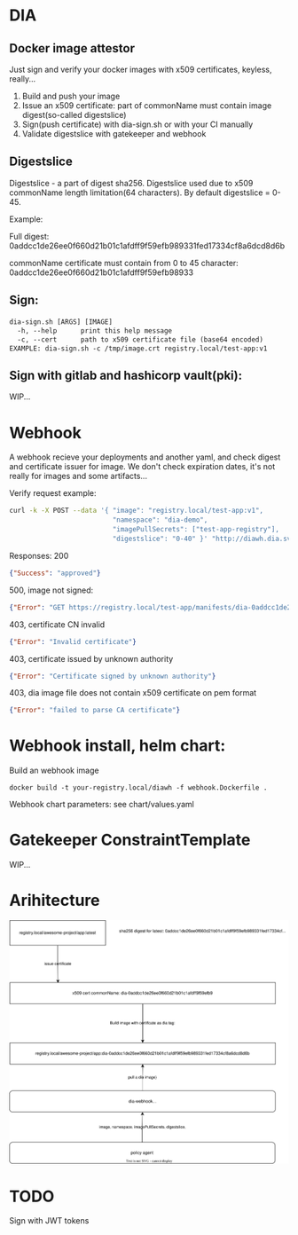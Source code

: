 # DIA
## Docker image attestor

Just sign and verify your docker images with x509 certificates, keyless, really...
1. Build and push your image
2. Issue an x509 certificate: part of commonName must contain image digest(so-called digestslice)
3. Sign(push certificate) with dia-sign.sh or with your CI manually
4. Validate digestslice with gatekeeper and webhook

## Digestslice
Digestslice - a part of digest sha256. Digestslice used due to x509 commonName length limitation(64 characters).
By default digestslice = 0-45.

Example:

Full digest: 0addcc1de26ee0f660d21b01c1afdff9f59efb989331fed17334cf8a6dcd8d6b

commonName certificate must contain from 0 to 45 character: 0addcc1de26ee0f660d21b01c1afdff9f59efb98933

## Sign:

```
dia-sign.sh [ARGS] [IMAGE]
  -h, --help      print this help message
  -c, --cert      path to x509 certificate file (base64 encoded)
EXAMPLE: dia-sign.sh -c /tmp/image.crt registry.local/test-app:v1
```

## Sign with gitlab and hashicorp vault(pki):

WIP...

# Webhook
A webhook recieve your deployments and another yaml, and check digest and certificate issuer for image.
We don't check expiration dates, it's not really for images and some artifacts...

Verify request example:

```bash
curl -k -X POST --data '{ "image": "registry.local/test-app:v1",
                          "namespace": "dia-demo",
                          "imagePullSecrets": ["test-app-registry"],
                          "digestslice": "0-40" }' "http://diawh.dia.svc:8080/verify"
```
Responses:
200
```json
{"Success": "approved"}
```
500, image not signed:
```json
{"Error": "GET https://registry.local/test-app/manifests/dia-0addcc1de26ee0f660d21b01c1afdff9f59efb989331fed17334cf8a6dcd8d6b: NOT_FOUND: artifact test-app:dia-0addcc1de26ee0f660d21b01c1afdff9f59efb989331fed17334cf8a6dcd8d6b not found"}
```
403, certificate CN invalid
```json
{"Error": "Invalid certificate"}
```
403, certificate issued by unknown authority
```json
{"Error": "Certificate signed by unknown authority"}
```
403, dia image file does not contain x509 certificate on pem format
```json
{"Error": "failed to parse CA certificate"}
```

# Webhook install, helm chart:
Build an webhook image
```
docker build -t your-registry.local/diawh -f webhook.Dockerfile .
```

Webhook chart parameters: see chart/values.yaml

# Gatekeeper ConstraintTemplate

WIP...

# Arihitecture
 <img src="architecture.svg">

# TODO
Sign with JWT tokens
